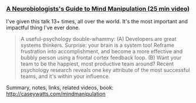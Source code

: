 ### [A Neurobiologists's Guide to Mind Manipulation (25 min video)](http://caseywatts.com/mindmanipulationvideo)
I've given this talk 13+ times, all over the world. It's the most important and impactful thing I've ever done.

<blockquote>
A useful-psychology double-whammy: (A) Developers are great systems thinkers. Surprise: your brain is a system too! Reframe frustration into accomplishment, and become a more effective and bubbly person using a frontal cortex feedback loop. (B) Want your team to be the happiest, most productive team around? Recent psychology research reveals one key attribute of the most successful teams, and it's within your influence.
</blockquote>

Summary, notes, links, related videos, book: <http://caseywatts.com/mindmanipulation>
